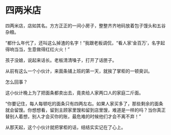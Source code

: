 # 四两米店

四两米店，店如其名。方方正正的一间小房子，整整齐齐地码放着包子馒头和五谷杂粮。 

“都什么年代了，还叫这么掉渣的名字！”我跟老板调侃，“看人家‘金百万’，名字起得响当当，生意做得红红火火！” 

孩子没娘，说起来话长。老板清清嗓子，打开了话匣子。 

从前有这么一个小伙计，来面条铺上班的第一天，就挨了掌柜的一顿臭训。 

怎么回事？ 

这小伙计晚上为了把面条都卖出去，竟卖给人家两口人的家庭二斤面。 

“你要记住，每人每顿吃的面条只有四两左右。如果人家买多了，那些剩余的面条就会留馊。你想想看，留到主顾家里馊和留到店里馊，难道是一样的吗？当你真正替别人着想，别人才会买你的账，最危难的时候他们才会不离不弃！” 

从那天起，这个小伙计就把掌柜的话，结结实实记在了心上。